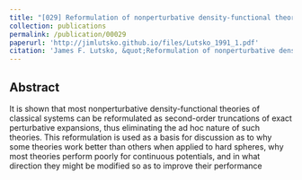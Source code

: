 ```yaml
---
title: "[029] Reformulation of nonperturbative density-functional theories of classical nonuniform systems"
collection: publications
permalink: /publication/00029
paperurl: 'http://jimlutsko.github.io/files/Lutsko_1991_1.pdf'
citation: 'James F. Lutsko, &quot;Reformulation of nonperturbative density-functional theories of classical nonuniform systems&quot;, <i>Phys. Rev. A</i>, <strong>43</strong>, 4124 (1991)'
---
```

Abstract
---
It is shown that most nonperturbative density-functional theories of classical systems can be reformulated as second-order truncations of exact perturbative expansions, thus eliminating the ad hoc nature of such theories. This reformulation is used as a basis for discussion as to why some theories work better than others when applied to hard spheres, why most theories perform poorly for continuous potentials, and in what direction they might be modified so as to improve their performance

